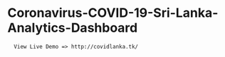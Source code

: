 # Coronavirus-COVID-19-Sri-Lanka-Analytics-Dashboard


      View Live Demo => http://covidlanka.tk/
